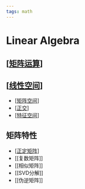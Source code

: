 ```yaml
---
tags: math
---
```


# Linear Algebra

## [[矩阵运算]]

## [[线性空间]]

- [[矩阵空间]]
- [[正交]]
- [[特征空间]]

## 矩阵特性

- [[正定矩阵]]
- [[复数矩阵]]
- [[相似矩阵]]
- [[SVD分解]]
- [[伪逆矩阵]]

[//begin]: # "Autogenerated link references for markdown compatibility"
[矩阵运算]: concept/矩阵运算.md "矩阵算法"
[线性空间]: concept/线性空间.md "线性空间"
[矩阵空间]: concept/矩阵空间.md "矩阵空间"
[正交]: concept/正交.md "正交"
[特征空间]: concept/特征空间.md "特征空间"
[正定矩阵]: app/正定矩阵.md "正定矩阵"
[//end]: # "Autogenerated link references"
